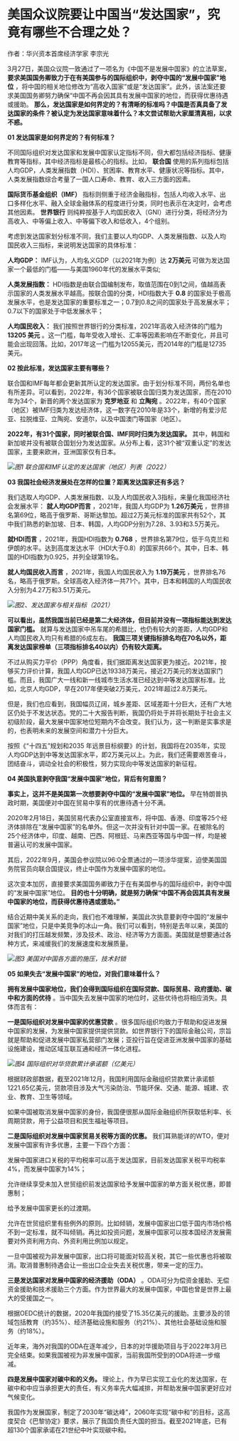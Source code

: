 # 美国众议院要让中国当“发达国家”，究竟有哪些不合理之处？

作者：华兴资本首席经济学家 李宗光

3月27日，美国众议院一致通过了一项名为《中国不是发展中国家》的立法草案，
**要求美国国务卿致力于在有美国参与的国际组织中，剥夺中国的“发展中国家”地位**
，将中国的相关地位修改为“高收入国家”或是“发达国家”。此外，该法案还要求美国国务卿努力确保“中国不再会因其具有发展中国家的地位，而获得优惠待遇或援助。
**那么，发达国家是如何界定的？有清晰的标准吗？中国是否真具备了发达国家的条件？被认定为发达国家意味着什么？本文尝试帮助大家厘清真相，以求不惑。**

**01 发达国家是如何界定的？有何标准？**

不同国际组织对发达国家和发展中国家认定指标不同，但大都包括经济指标、健康教育等指标，其中经济指标是最核心的指标。比如， **联合国**
使用的系列指标包括人均GDP，人类发展指数（HDI）、贫困率、教育水平、健康状况等指标。其中，人类发展指数综合考量了一国人口寿命、教育、收入三方面的因素。

**国际货币基金组织（IMF）**
指标则侧重于经济金融指标，包括人均收入水平、出口多样化水平、融入全球金融体系的程度进行分类，同时也表示在决定时，会考虑其他因素。 **世界银行**
则纯粹按基于人均国民收入（GNI）进行分类，将经济分为高收入、中等偏上收入、中等偏下收入和低收入，4个组别。

考虑到发达国家划分标准不同，我们主要以人均GDP、人类发展指数、以及人均国民收入三指标，来说明发达国家的具体标准：

**人均GDP：** IMF认为，人均名义GDP（以2021年为例）达 **2万美元** 可做为发达国家一个最低的门槛——与美国1960年代的发展水平类似;

**人类发展指数：** HDI指数是由联合国编制发布，取值范围在0到1之间，值越高表示国家的人类发展水平越高。按联合国的分类，HDI指数大于 **0.8**
的国家处于极高发展水平，也是发达国家的重要标准之一；0.7到0.8之间的国家处于高发展水平；0.7以下的国家处于中低发展水平；

**人均国民收入：** 我们按照世界银行的分类标准，2021年高收入经济体的门槛为 **13205 美元**
。这一门槛，每年受收入增长、汇率等因素影响在不断变化，并且可能会出现回落。比如，2017年这一门槛为12055美元，而2014年的门槛是12735美元。

**02 按此标准，发达国家主要有哪些？**

联合国和IMF每年都会更新其所认定的发达国家。由于划分标准不同，两份名单也有所差异。可以看到，2022年，有36个国家被联合国归类为发达国家，而在2010年为34个，新晋的两个发达国家为
**克罗地亚** 和 **立陶宛**
。2022年，有40个国家（地区）被IMF归类为发达经济体，这一数字在2010年是33个，新增的有爱沙尼亚、拉脱维亚、立陶宛、安道尔，以及中国澳门等国家（地区）。

**2022年，有31个国家，同时被联合国、IMF同时归类为发达国家。**
其中，韩国和新加坡并没有被联合国划分为发达国家。从分布上看，这31个被“双重认定”的发达国家，主要来欧洲，亚洲国家仅有日本。

![](https://inews.gtimg.com/news_bt/OsneE8LKgjz7smCbSZjoHmgnvgPmjpINJ6ZaMhp9ETQ3YAA/1000)_图1
联合国和IMF认定的发达国家（地区）列表（2022）_

**03 我国社会经济发展处在怎样的位置？距离发达国家还有多远？**

我们选取人均GDP、人类发展指数、以及人均国民收入3指标，来量化我国经济社会发展水平： **就人均GDP而言** ，2021年，我国人均GDP为
**1.26万美元**
，世界排名第69位，略高于俄罗斯、哥斯达黎加。超过2万美元标准的国家共有52个，其中我们熟悉的新加坡、日本、韩国，人均GDP分别为7.28、3.93和3.5万美元。

**就HDI而言** ，2021年，我国HDI指数为 **0.768**
，世界排名第79位，低于乌克兰和伊朗的水平。达到高度发达水平（HDI大于0.8）的国家共66个。其中，日本、韩国的HDI指数为0.925，并列全球第19名。

**就人均国民收入而言** ，2021年，我国人均国民收入为 **1.19万美元**
，世界排名76名，略高于俄罗斯。全球高收入经济体一共71个。其中，日本和韩国的人均国民收入分别为4.27万和3.51万美元。

![](https://inews.gtimg.com/news_bt/OaKWnthnDgPa6lrUSMySXNanGUUtc2yuj4QQDAi5t2gtcAA/1000)_图2、发达国家与相关指标（2021）_

**可以看出，虽然我国当前已经是第二大经济体，但目前并没有一项指标能达到发达国家门槛。**
就算与发达国家中吊车尾的希腊比，也仍有较大的差距，人均GDP和人均国民收入均只有希腊的6成左右。
**我国三项关键指标排名均在70名以外，距离发达国家榜单（三项指标排名40以内）仍有较大距离。**

不过从购买力平价（PPP）角度看，我们据距离发达国家更为接近。2021年，按够买力评价计算，我国人均GDP已达19338万美元，接近2万美元的发达国家门槛。而且，我国广大一线和新一线城市生活水准已经达到中等发达国家标准。比如，北京人均GDP，早在2017年便突破2万美元，2021年超过2.8万美元。

但是，我们也应看到，我国幅员辽阔，城乡差距、区域差距十分巨大，还有广大地区仍处于不发达状态。党的二十大报告判断，我国仍将处于并将长期处于社会主义初级阶段，最大发展中国家地位短期内不会改变。我们认为，这一判断是实事求是的，也表明未来的发展空间和潜力十分巨大。

按照《“十四五”规划和2035
年远景目标纲要》的计划，我国将在2035年，实现人均GDP达到中等发达国家水平，即2万美元以上。为此，我们还需要艰苦奋斗，团结奋斗，调动全社会的积极性，努力实现向中等发达国家的新征程。

**04 美国执意剥夺我国“发展中国家”地位，背后有何意图？**

**事实上，这并不是美国第一次想要剥夺中国的“发展中国家”地位。** 早在特朗普执政时期，美国便对中国在贸易中享有的优惠待遇十分不满。

2020年2月18日，美国贸易代表办公室直接宣布，将中国、香港、印度等25个经济体排除在“发展中国家”的名单外。但这一次并没有针对中国一家。在被除名的25个经济体中，印度、越南、巴西、阿根廷、马来西亚等国与中国一样，均是被普遍认可的发展中国家。

其后，2022年9月，美国会参议院以96:0全票通过的一项涉华提案，迫使美国国务院官员向联合国提议，终止中国作为发展中国家的地位。

这次变本加厉，直接要求美国国务卿致力于在有美国参与的国际组织中，剥夺中国的“发展中国家”地位。
**目的也十分明确，就是努力确保“中国不再会因其具有发展中国家的地位，而获得优惠待遇或援助。”**

结合近期中美关系的走向，我们也不难理解，美国此次执意要剥夺中国的“发展中国家”地位，只是中美竞争的冰山一角。我们可以看到，特别是去年以来，美国的对我们的打压越发频繁，涉及技术、政治、经济等方方面面。美国就是想要通过各种方式，来减缓我们的发展速度和发展质量。

![](https://inews.gtimg.com/news_bt/OM3sMJj3ws_enuRe7wfhj2tiPkmZ0GGpThSlSYVlZw5GAAA/1000)_图3
美国对中国各方面的施压，技术封锁_

**05 如果失去“发展中国家”的地位，对我们意味着什么？**

**拥有发展中国家地位，我们会得到国际组织在国际贷款、国际贸易、政府援助、碳中和方面的优待**
。当中国失去发展中国家的地位时，这些优待也将相应消失。具体而言有：

**一是国际组织对发展中国家的优惠贷款**
。很多国际组织均致力于帮助和促进发展中国家的发展，为发展中国家提供提供贷款。如世界银行下的国际金融公司，宗旨就是帮助和促进发展中国家私营部门发展；亚投行旨在促进亚洲发展中国家的基础设施建设，推动区域互联互通和经济一体化进程。

![](https://inews.gtimg.com/news_bt/O5jULUO2jaMm9Xdcuo3Ktyv1Xa4Q01ohr7p0QtuVrHq6wAA/1000)_图4
国际组织对华贷款累计承诺额（亿美元）_

根据财政部数据，截至2021年12月，我国利用国际金融组织贷款累计承诺额1221.65亿美元，贷款项目涉及大气污染防治、节能环保、交通、能源、城建、农业、教育、卫生等领域。

如果中国被取消发展中国家的身份，我国便很那从国际金融组织所获取低利率、长周期贷款，用于公益项目和民生福祉等项目。

**二是国际组织对发展中国家贸易关税等方面的优惠。** 我们耳熟能详的WTO，便对发展中国家有许多优惠，主要一下四个方面：

发展中国家进口关税的平均税率可以高于发达国家，目前发达国家关税平均税率4%，而发展中国家为14%；

允许继续享受未加入世贸组织前发达国家给予发展中国家的单方面关税优惠，即普惠制；

给予发展中国家更长的过渡期。

允许在世贸组织里有些例外的原则。比如倾销，发展中国家出口低于国内市场价格不到一定标准，就不叫倾销。再比如投资问题，发展中国家可以按本国经济发展需要对外资利用方向、外资利用比例加以规定。

一旦中国被视为非发展中国家，出口将可能面对较高关税，其它一些优惠也将被取消。取消普惠制待遇会让一些出口企业失去关税优惠，带来一定的压力。

**三是发达国家对发展中国家的经济援助（ODA）**
。ODA可分为偿资金援助、无偿资金援助和技术援助三个方面。作为世界最大的发展中国家，中国也曾是世界上最大的受援国之一。

根据OEDC统计的数据，2020年我国约接受了15.35亿美元的援助。主要涉及的领域包括教育（约35%）、经济基础设施和服务（约21%）、其他社会基础设施和服务（约18%）。

近年来，海外对我国的ODA在逐年减少，日本的对华援助项目与于2022年3月已完全结束。如果我国被视为非发展中国家，当前我国所受到的ODA将进一步缩减。

**四是发展中国家对碳中和的义务。**
理论上，作为早已实现工业化的发达国家，在碳中和中应当承担更大的责任，有义务率先大幅减排，并帮助发展中国家更好应对气候变化。

我国作为发展国家，制定了2030年“碳达峰”，2060年实现“碳中和”的目标，这高度契合《巴黎协定》要求，展示了我国负责任大国的担当。截至2021年底，已有超130个国家承诺在21世纪中叶实现碳中和。

